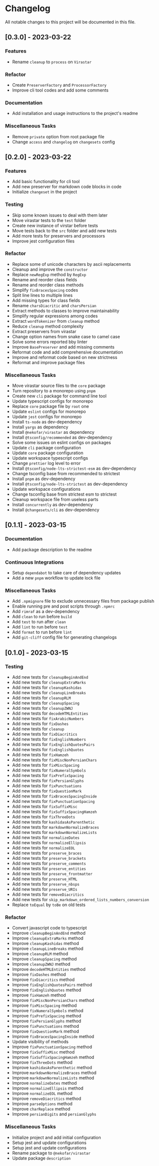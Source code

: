 # Changelog

All notable changes to this project will be documented in this file.

## [0.3.0] - 2023-03-22

### <!-- 01 -->Features

- Rename `cleanup` to `process` on `Virastar`

### <!-- 04 -->Refactor

- Create `PreserverFactory` and `ProcessorFactory`
- Improve cli tool codes and add some comments

### <!-- 05 -->Documentation

- Add installation and usage instructions to the project's readme

### <!-- 08 -->Miscellaneous Tasks

- Remove `private` option from root package file
- Change `access` and `changelog` on `changesets` config

## [0.2.0] - 2023-03-22

### <!-- 01 -->Features

- Add basic functionality for cli tool
- Add new preserver for markdown code blocks in code
- Initialize `changeset` in the project

### <!-- 03 -->Testing

- Skip some known issues to deal with them later
- Move virastar tests to the `test` folder
- Create new instance of virstar before tests
- Move tests back to the `src` folder and add new tests
- Add more tests for preservers and processors
- Improve jest configuration files

### <!-- 04 -->Refactor

- Replace some of unicode characters by ascii replacements
- Cleanup and improve the `constructor`
- Replace `newRegExp` method by `RegExp`
- Rename and reorder class fields
- Rename and reorder class methods
- Simplify `fixBracesSpacing` codes
- Split line lines to multiple lines
- Add missing types for class fields
- Rename `charsDiacritic` and `charsPersian`
- Extract methods to classes to improve maintainability
- Simplify regular expressions among codes
- Extract `wordTokenizer` from `cleanup` method
- Reduce `cleanup` method complexity
- Extract preservers from virastar
- Change option names from snake case to camel case
- Solve some errors reported bby linter
- Improve `BasePreserver` and add missing comments
- Reformat code and add comprehensive documentation
- Improve and reformat code based on new strictness
- Reformat and improve package files

### <!-- 08 -->Miscellaneous Tasks

- Move virastar source files to the `core` package
- Turn repository to a monorepo using `pnpm`
- Create new `cli` package for command line tool
- Update typescript configs for monorepo
- Replace `core` package file by `root` one
- Update `eslint` configs for monorepo
- Update `jest` configs for monorepo
- Install `ts-node` as dev-dependency
- Install `yargs` as dependency
- Install `@nekofar/virastar` as dependency
- Install `@tsconfig/recommended` as dev-dependency
- Solve some issues on eslint configs on packages
- Update `cli` package configuration
- Update `core` package configuration
- Update workspace typescript configs
- Change `prettier` log level to error
- Install `@tsconfig/node-lts-strictest-esm` as dev-dependency
- Change tsconfig base from recommended to strictest
- Install `pnpm` as dev-dependency
- Install `@tsconfig/node-lts-strictest` as dev-dependency
- Update workspace configurations
- Change tsconfig base from strictest esm to strictest
- Cleanup workspace file from useless parts
- Install `concurrently` as dev-dependency
- Install `@changesets/cli` as dev-dependency

## [0.1.1] - 2023-03-15

### <!-- 05 -->Documentation

- Add package description to the readme

### <!-- 07 -->Continuous Integrations

- Setup `dependabot` to take care of dependency updates
- Add a new `pnpm` workflow to update lock file

### <!-- 08 -->Miscellaneous Tasks

- Add `.npmignore` file to exclude unnecessary files from package publish
- Enable running pre and post scripts through `.npmrc`
- Add `rimraf` as a dev-dependency
- Add `clean` to run before `build`
- Add `test` to run after `clean`
- Add `lint` to run before `test`
- Add `format` to run before `lint`
- Add `git-cliff` config file for generating changelogs

## [0.1.0] - 2023-03-15

### <!-- 03 -->Testing

- Add new tests for `cleanupBeginAndEnd`
- Add new tests for `cleanupExtraMarks`
- Add new tests for `cleanupKashidas`
- Add new tests for `cleanupLineBreaks`
- Add new tests for `cleanupRLM`
- Add new tests for `cleanupSpacing`
- Add new tests for `cleanupZWNJ`
- Add new tests for `decodeHTMLEntities`
- Add new tests for `fixArabicNumbers`
- Add new tests for `fixDashes`
- Add new tests for `cleanup`
- Add new tests for `fixDiacritics`
- Add new tests for `fixEnglishNumbers`
- Add new tests for `fixEnglishQuotesPairs`
- Add new tests for `fixEnglishQuotes`
- Add new tests for `fixHamzeh`
- Add new tests for `fixMiscNonPersianChars`
- Add new tests for `fixMiscSpacing`
- Add new tests for `fixNumeralSymbols`
- Add new tests for `fixPrefixSpacing`
- Add new tests for `fixPersianGlyphs`
- Add new tests for `fixPunctuations`
- Add new tests for `fixQuestionMark`
- Add new tests for `fixBracesSpacingInside`
- Add new tests for `fixPunctuationSpacing`
- Add new tests for `fixSuffixMisc`
- Add new tests for `fixSuffixSpacingHamzeh`
- Add new tests for `fixThreeDots`
- Add new tests for `kashidasAsParenthetic`
- Add new tests for `markdownNormalizeBraces`
- Add new tests for `markdownNormalizeLists`
- Add new tests for `normalizeDates`
- Add new tests for `normalizeEllipsis`
- Add new tests for `normalizeEOL`
- Add new tests for `preserve_braces`
- Add new tests for `preserve_brackets`
- Add new tests for `preserve_comments`
- Add new tests for `preserve_entities`
- Add new tests for `preserve_frontmatter`
- Add new tests for `preserve_HTML`
- Add new tests for `preserve_nbsps`
- Add new tests for `preserve_URIs`
- Add new tests for `removeDiacritics`
- Add new tests for `skip_markdown_ordered_lists_numbers_conversion`
- Replace `toEqual` by `toBe` on old tests

### <!-- 04 -->Refactor

- Convert javascript code to typescript
- Improve `cleanupBeginAndEnd` method
- Improve `cleanupExtraMarks` method
- Improve `cleanupKashidas` method
- Improve `cleanupLineBreaks` method
- Improve `cleanupRLM` method
- Improve `cleanupSpacing` method
- Improve `cleanupZWNJ` method
- Improve `decodeHTMLEntities` method
- Improve `fixDashes` method
- Improve `fixDiacritics` method
- Improve `fixEnglishQuotesPairs` method
- Improve `fixEnglishQuotes` method
- Improve `fixHamzeh` method
- Improve `fixMiscNonPersianChars` method
- Improve `fixMiscSpacing` method
- Improve `fixNumeralSymbols` method
- Improve `fixPrefixSpacing` method
- Improve `fixPersianGlyphs` method
- Improve `fixPunctuations` method
- Improve `fixQuestionMark` method
- Improve `fixBracesSpacingInside` method
- Update visibility of methods
- Improve `fixPunctuationSpacing` method
- Improve `fixSuffixMisc` method
- Improve `fixSuffixSpacingHamzeh` method
- Improve `fixThreeDots` method
- Improve `kashidasAsParenthetic` method
- Improve `markdownNormalizeBraces` method
- Improve `markdownNormalizeLists` method
- Improve `normalizeDates` method
- Improve `normalizeEllipsis` method
- Improve `normalizeEOL` method
- Improve `removeDiacritics` method
- Improve `parseOptions` method
- Improve `charReplace` method
- Improve `persianDigits` and `persianGlyphs`

### <!-- 08 -->Miscellaneous Tasks

- Initialize project and add initial configuration
- Setup jest and update configurations
- Setup jest and update configurations
- Rename package to `@nekofar/virastar`
- Update package `description`

<!-- generated by git-cliff -->
